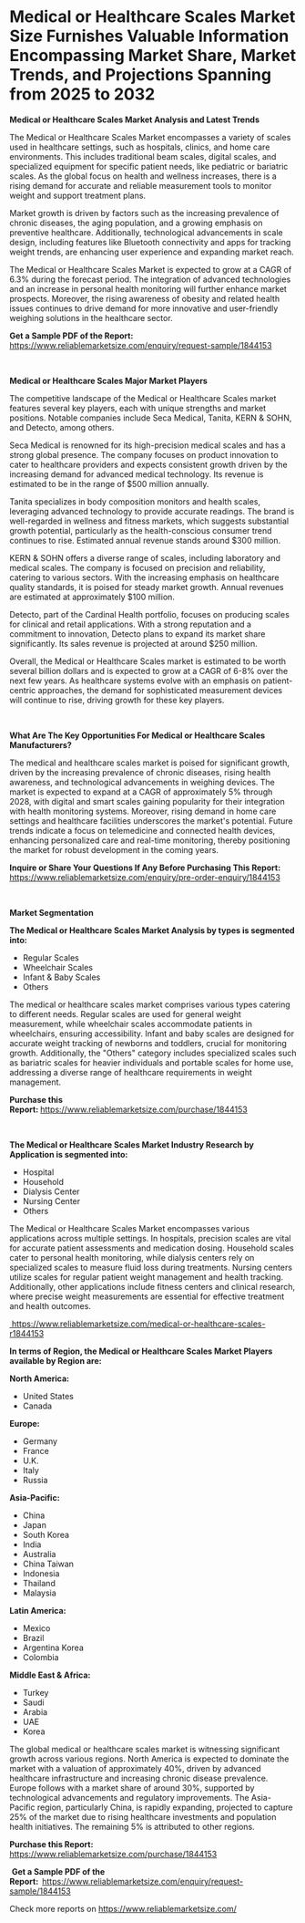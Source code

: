 <p><h1>Medical or Healthcare Scales Market Size Furnishes Valuable Information Encompassing Market Share, Market Trends, and Projections Spanning from 2025 to 2032</h1></p><p><strong>Medical or Healthcare Scales Market Analysis and Latest Trends</strong></p>
<p><p>The Medical or Healthcare Scales Market encompasses a variety of scales used in healthcare settings, such as hospitals, clinics, and home care environments. This includes traditional beam scales, digital scales, and specialized equipment for specific patient needs, like pediatric or bariatric scales. As the global focus on health and wellness increases, there is a rising demand for accurate and reliable measurement tools to monitor weight and support treatment plans.</p><p>Market growth is driven by factors such as the increasing prevalence of chronic diseases, the aging population, and a growing emphasis on preventive healthcare. Additionally, technological advancements in scale design, including features like Bluetooth connectivity and apps for tracking weight trends, are enhancing user experience and expanding market reach.</p><p>The Medical or Healthcare Scales Market is expected to grow at a CAGR of 6.3% during the forecast period. The integration of advanced technologies and an increase in personal health monitoring will further enhance market prospects. Moreover, the rising awareness of obesity and related health issues continues to drive demand for more innovative and user-friendly weighing solutions in the healthcare sector.</p></p>
<p><strong>Get a Sample PDF of the Report:&nbsp;</strong> <a href="https://www.reliablemarketsize.com/enquiry/request-sample/1844153?utm_campaign=2281&utm_medium=2&utm_source=Github&utm_content=ia&utm_term=12042025&utm_id=medical-or-healthcare-scales">https://www.reliablemarketsize.com/enquiry/request-sample/1844153</a></p>
<p>&nbsp;</p>
<p><strong>Medical or Healthcare Scales Major Market Players</strong></p>
<p><p>The competitive landscape of the Medical or Healthcare Scales market features several key players, each with unique strengths and market positions. Notable companies include Seca Medical, Tanita, KERN & SOHN, and Detecto, among others.</p><p>Seca Medical is renowned for its high-precision medical scales and has a strong global presence. The company focuses on product innovation to cater to healthcare providers and expects consistent growth driven by the increasing demand for advanced medical technology. Its revenue is estimated to be in the range of $500 million annually.</p><p>Tanita specializes in body composition monitors and health scales, leveraging advanced technology to provide accurate readings. The brand is well-regarded in wellness and fitness markets, which suggests substantial growth potential, particularly as the health-conscious consumer trend continues to rise. Estimated annual revenue stands around $300 million.</p><p>KERN & SOHN offers a diverse range of scales, including laboratory and medical scales. The company is focused on precision and reliability, catering to various sectors. With the increasing emphasis on healthcare quality standards, it is poised for steady market growth. Annual revenues are estimated at approximately $100 million.</p><p>Detecto, part of the Cardinal Health portfolio, focuses on producing scales for clinical and retail applications. With a strong reputation and a commitment to innovation, Detecto plans to expand its market share significantly. Its sales revenue is projected at around $250 million.</p><p>Overall, the Medical or Healthcare Scales market is estimated to be worth several billion dollars and is expected to grow at a CAGR of 6-8% over the next few years. As healthcare systems evolve with an emphasis on patient-centric approaches, the demand for sophisticated measurement devices will continue to rise, driving growth for these key players.</p></p>
<p>&nbsp;</p>
<p><strong>What Are The Key Opportunities For Medical or Healthcare Scales Manufacturers?</strong></p>
<p><p>The medical and healthcare scales market is poised for significant growth, driven by the increasing prevalence of chronic diseases, rising health awareness, and technological advancements in weighing devices. The market is expected to expand at a CAGR of approximately 5% through 2028, with digital and smart scales gaining popularity for their integration with health monitoring systems. Moreover, rising demand in home care settings and healthcare facilities underscores the market's potential. Future trends indicate a focus on telemedicine and connected health devices, enhancing personalized care and real-time monitoring, thereby positioning the market for robust development in the coming years.</p></p>
<p><strong>Inquire or Share Your Questions If Any Before Purchasing This Report:</strong> <a href="https://www.reliablemarketsize.com/enquiry/pre-order-enquiry/1844153?utm_campaign=2281&utm_medium=2&utm_source=Github&utm_content=ia&utm_term=12042025&utm_id=medical-or-healthcare-scales">https://www.reliablemarketsize.com/enquiry/pre-order-enquiry/1844153</a></p>
<p>&nbsp;</p>
<p><strong>Market Segmentation</strong></p>
<p><strong>The Medical or Healthcare Scales Market Analysis by types is segmented into:</strong></p>
<p><ul><li>Regular Scales</li><li>Wheelchair Scales</li><li>Infant & Baby Scales</li><li>Others</li></ul></p>
<p><p>The medical or healthcare scales market comprises various types catering to different needs. Regular scales are used for general weight measurement, while wheelchair scales accommodate patients in wheelchairs, ensuring accessibility. Infant and baby scales are designed for accurate weight tracking of newborns and toddlers, crucial for monitoring growth. Additionally, the "Others" category includes specialized scales such as bariatric scales for heavier individuals and portable scales for home use, addressing a diverse range of healthcare requirements in weight management.</p></p>
<p><strong>Purchase this Report:&nbsp;</strong><a href="https://www.reliablemarketsize.com/purchase/1844153?utm_campaign=2281&utm_medium=2&utm_source=Github&utm_content=ia&utm_term=12042025&utm_id=medical-or-healthcare-scales">https://www.reliablemarketsize.com/purchase/1844153</a></p>
<p>&nbsp;</p>
<p><strong>The Medical or Healthcare Scales Market Industry Research by Application is segmented into:</strong></p>
<p><ul><li>Hospital</li><li>Household</li><li>Dialysis Center</li><li>Nursing Center</li><li>Others</li></ul></p>
<p><p>The Medical or Healthcare Scales Market encompasses various applications across multiple settings. In hospitals, precision scales are vital for accurate patient assessments and medication dosing. Household scales cater to personal health monitoring, while dialysis centers rely on specialized scales to measure fluid loss during treatments. Nursing centers utilize scales for regular patient weight management and health tracking. Additionally, other applications include fitness centers and clinical research, where precise weight measurements are essential for effective treatment and health outcomes.</p></p>
<p><a href="https://www.reliablemarketsize.com/medical-or-healthcare-scales-r1844153?utm_campaign=2281&utm_medium=2&utm_source=Github&utm_content=ia&utm_term=12042025&utm_id=medical-or-healthcare-scales">&nbsp;https://www.reliablemarketsize.com/medical-or-healthcare-scales-r1844153</a></p>
<p><strong>In terms of Region, the Medical or Healthcare Scales Market Players available by Region are:</strong></p>
<p>
    <p> <strong> North America: </strong>
        <ul>
            <li>United States</li>
            <li>Canada</li>
        </ul>
        </p> 
    <p> <strong> Europe: </strong>
        <ul>
            <li>Germany</li>
            <li>France</li>
            <li>U.K.</li>
            <li>Italy</li>
            <li>Russia</li>
        </ul>
        </p> 
    <p> <strong> Asia-Pacific: </strong>
        <ul>
            <li>China</li>
            <li>Japan</li>
            <li>South Korea</li>
            <li>India</li>
            <li>Australia</li>
            <li>China Taiwan</li>
            <li>Indonesia</li>
            <li>Thailand</li>
            <li>Malaysia</li>
        </ul>
        </p> 
    <p> <strong> Latin America: </strong>
        <ul>
            <li>Mexico</li>
            <li>Brazil</li>
            <li>Argentina Korea</li>
            <li>Colombia</li>
        </ul>
        </p> 
    <p> <strong> Middle East & Africa: </strong>
        <ul>
            <li>Turkey</li>
            <li>Saudi</li>
            <li>Arabia</li>
            <li>UAE</li>
            <li>Korea</li>
        </ul>
    </p>
    </p>
<p><p>The global medical or healthcare scales market is witnessing significant growth across various regions. North America is expected to dominate the market with a valuation of approximately 40%, driven by advanced healthcare infrastructure and increasing chronic disease prevalence. Europe follows with a market share of around 30%, supported by technological advancements and regulatory improvements. The Asia-Pacific region, particularly China, is rapidly expanding, projected to capture 25% of the market due to rising healthcare investments and population health initiatives. The remaining 5% is attributed to other regions.</p></p>
<p><strong>Purchase this Report: </strong><a href="https://www.reliablemarketsize.com/purchase/1844153?utm_campaign=2281&utm_medium=2&utm_source=Github&utm_content=ia&utm_term=12042025&utm_id=medical-or-healthcare-scales">https://www.reliablemarketsize.com/purchase/1844153</a></p>
<p>&nbsp;<strong>Get a Sample PDF of the Report:&nbsp;&nbsp;</strong><a href="https://www.reliablemarketsize.com/enquiry/request-sample/1844153?utm_campaign=2281&utm_medium=2&utm_source=Github&utm_content=ia&utm_term=12042025&utm_id=medical-or-healthcare-scales">https://www.reliablemarketsize.com/enquiry/request-sample/1844153</a></p>
<p><strong></strong></p>
<p>Check more reports on <a href="https://www.reliablemarketsize.com/?utm_campaign=2281&utm_medium=2&utm_source=Github&utm_content=ia&utm_term=12042025&utm_id=medical-or-healthcare-scales">https://www.reliablemarketsize.com/</a></p>